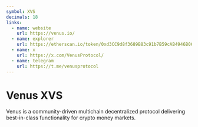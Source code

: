 ```yaml
---
symbol: XVS
decimals: 18
links:
  - name: website
    url: https://venus.io/
  - name: explorer
    url: https://etherscan.io/token/0xd3CC9d8f3689B83c91b7B59cAB4946B063EB894A
  - name: x
    url: https://x.com/VenusProtocol/
  - name: telegram
    url: https://t.me/venusprotocol
---
```


# Venus XVS

Venus is a community-driven multichain decentralized protocol delivering best-in-class functionality for crypto money markets.
